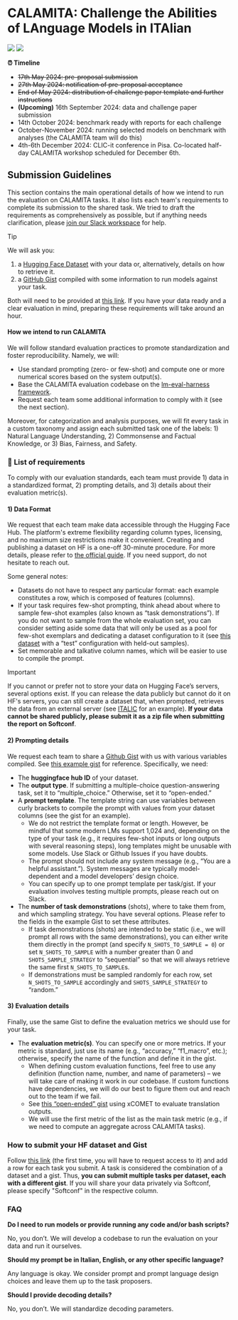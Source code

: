 # CALAMITA: Challenge the Abilities of LAnguage Models in ITAlian

[![](https://img.shields.io/badge/Link-Website-blue)](https://clic2024.ilc.cnr.it/calamita/)
[![](https://img.shields.io/badge/Slack-Workspace-orange)]([https://clic2024.ilc.cnr.it/calamita/](https://join.slack.com/t/calamitaworkspace/shared_invite/zt-2ocxq4h3p-h~8aoVqmkWg7ygkTtonQ4Q))


**⏰ Timeline**
- ~~17th May 2024: pre-proposal submission~~
- ~~27th May 2024: notification of pre-proposal acceptance~~
- ~~End of May 2024: distribution of challenge paper template and further instructions~~
- **(Upcoming)** 16th September 2024: data and challenge paper submission
- 14th October 2024: benchmark ready with reports for each challenge
- October-November 2024: running selected models on benchmark with analyses (the CALAMITA team will do this)
- 4th-6th December 2024: CLIC-it conference in Pisa. Co-located half-day CALAMITA workshop scheduled for December 6th.

## Submission Guidelines

This section contains the main operational details of how we intend to run the evaluation on CALAMITA tasks.
It also lists each team's requirements to complete its submission to the shared task. 
We tried to draft the requirements as comprehensively as possible, but if anything needs clarification, please [join our Slack workspace](https://join.slack.com/t/calamitaworkspace/shared_invite/zt-2ocxq4h3p-h~8aoVqmkWg7ygkTtonQ4Q) for help.

> [!TIP]
> We will ask you:
> 1. a [Hugging Face Dataset](https://huggingface.co/datasets) with your data or, alternatively, details on how to retrieve it.
> 2. a [GitHub Gist](https://gist.github.com/) compiled with some information to run models against your task.
> 
> Both will need to be provided at [this link](https://docs.google.com/spreadsheets/d/1Z_RMMMTkuESjUdOxMEDVbGr2A9xHzZva-1EhTAaIoeA/edit?gid=0#gid=0).
> If you have your data ready and a clear evaluation in mind, preparing these requirements will take around an hour.

#### How we intend to run CALAMITA
We will follow standard evaluation practices to promote standardization and foster reproducibility. Namely, we will:
- Use standard prompting (zero- or few-shot) and compute one or more numerical scores based on the system output(s).
- Base the CALAMITA evaluation codebase on the [lm-eval-harness framework](https://github.com/EleutherAI/lm-evaluation-harness).
- Request each team some additional information to comply with it (see the next section). 

Moreover, for categorization and analysis purposes, we will fit every task in a custom taxonomy and assign each submitted task one of the labels: 1) Natural Language Understanding, 2) Commonsense and Factual Knowledge, or 3) Bias, Fairness, and Safety.

### 📄 List of requirements
To comply with our evaluation standards, each team must provide 1) data in a standardized format, 2) prompting details, and 3) details about their evaluation metric(s).    

#### 1) Data Format
We request that each team make data accessible through the Hugging Face Hub. 
The platform's extreme flexibility regarding column types, licensing, and no maximum size restrictions make it convenient.
Creating and publishing a dataset on HF is a one-off 30-minute procedure. For more details, please refer to [the official guide](https://huggingface.co/docs/hub/datasets-adding).
If you need support, do not hesitate to reach out.

Some general notes:
- Datasets do not have to respect any particular format: each example constitutes a row, which is composed of features (columns). 
- If your task requires few-shot prompting, think ahead about where to sample few-shot examples (also known as “task demonstrations”). If you do not want to sample from the whole evaluation set, you can consider setting aside some data that will only be used as a pool for few-shot exemplars and dedicating a dataset configuration to it (see [this dataset](https://huggingface.co/datasets/RiTA-nlp/GeNTE_ita-eval) with a “test” configuration with held-out samples).
- Set memorable and talkative column names, which will be easier to use to compile the prompt.

> [!IMPORTANT]
> If you cannot or prefer not to store your data on Hugging Face’s servers, several options exist. If you can release the data publicly but cannot do it on HF's servers, you can still create a dataset that, when prompted, retrieves the data from an external server (see [ITALIC](https://huggingface.co/datasets/RiTA-nlp/ITALIC) for an example). **If your data cannot be shared publicly, please submit it as a zip file when submitting the report on Softconf**.

#### 2) Prompting details

We request each team to share a [Github Gist](​​https://gist.github.com/) with us with various variables compiled. See [this example gist](https://gist.github.com/g8a9/1ba39187ed7562927c6a617067a2c04d) for reference. Specifically, we need:

- The **huggingface hub ID** of your dataset.
- The **output type**. If submitting a multiple-choice question-answering task, set it to “multiple_choice.” Otherwise, set it to “open-ended.”
- A **prompt template**. The template string can use variables between curly brackets to compile the prompt with values from your dataset columns (see the gist for an example).
  - We do not restrict the template format or length. However, be mindful that some modern LMs support 1,024 and, depending on the type of your task (e.g., it requires few-shot inputs or long outputs with several reasoning steps), long templates might be unusable with some models. Use Slack or Github Issues if you have doubts.
  - The prompt should not include any system message (e.g., “You are a helpful assistant.”). System messages are typically model-dependent and a model developers’ design choice.
  - You can specify up to one prompt template per task/gist. If your evaluation involves testing multiple prompts, please reach out on Slack.
- The **number of task demonstrations** (shots), where to take them from, and which sampling strategy. You have several options. Please refer to the fields in the example Gist to set these attributes.
  - If task demonstrations (shots) are intended to be static (i.e., we will prompt all rows with the same demonstrations), you can either write them directly in the prompt (and specify `N_SHOTS_TO_SAMPLE = 0`) or set `N_SHOTS_TO_SAMPLE` with a number greater than 0 and `SHOTS_SAMPLE_STRATEGY` to “sequential” so that we will always retrieve the same first `N_SHOTS_TO_SAMPLE`s.
  - If demonstrations must be sampled randomly for each row, set `N_SHOTS_TO_SAMPLE` accordingly and `SHOTS_SAMPLE_STRATEGY` to “random.”

#### 3) Evaluation details
Finally, use the same Gist to define the evaluation metrics we should use for your task.

- The **evaluation metric(s)**. You can specify one or more metrics. If your metric is standard, just use its name (e.g., “accuracy,” “f1_macro”, etc.); otherwise, specify the name of the function and define it in the gist.
  - When defining custom evaluation functions, feel free to use any definition (function name, number, and name of parameters) – we will take care of making it work in our codebase. If custom functions have dependencies, we will do our best to figure them out and reach out to the team if we fail. 
  - See [this “open-ended” gist](https://gist.github.com/g8a9/f5e82d38ce12831323b20dc79b0452c9) using xCOMET to evaluate translation outputs. 
  - We will use the first metric of the list as the main task metric (e.g., if we need to compute an aggregate across CALAMITA tasks). 

### How to submit your HF dataset and Gist
Follow [this link](https://docs.google.com/spreadsheets/d/1Z_RMMMTkuESjUdOxMEDVbGr2A9xHzZva-1EhTAaIoeA/edit?gid=0#gid=0) (the first time, you will have to request access to it) and add a row for each task you submit. A task is considered the combination of a dataset and a gist. Thus, **you can submit multiple tasks per dataset, each with a different gist**. If you will share your data privately via Softconf, please specify "Softconf" in the respective column.

### FAQ

**Do I need to run models or provide running any code and/or bash scripts?**

No, you don’t. We will develop a codebase to run the evaluation on your data and run it ourselves.

**Should my prompt be in Italian, English, or any other specific language?**

Any language is okay. We consider prompt and prompt language design choices and leave them up to the task proposers.   

**Should I provide decoding details?**

No, you don’t. We will standardize decoding parameters.
